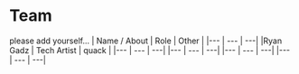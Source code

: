 # Team
please add yourself...
| Name / About | Role  | Other |
|--- | --- | ---|
|Ryan Gadz | Tech Artist | quack  |
|--- | --- | ---|
|--- | --- | ---|
|--- | --- | ---|
|--- | --- | ---|